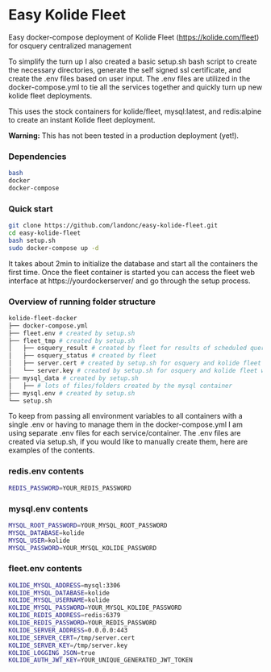 # Easy Kolide Fleet
Easy docker-compose deployment of Kolide Fleet (https://kolide.com/fleet) for osquery centralized management

To simplify the turn up I also created a basic setup.sh bash script to create the necessary directories, generate the self signed ssl certificate, and create the .env files based on user input.  The .env files are utilized in the docker-compose.yml to tie all the services together and quickly turn up new kolide fleet deployments.

This uses the stock containers for kolide/fleet, mysql:latest, and redis:alpine to create an instant Kolide fleet deployment.

**Warning:** This has not been tested in a production deployment (yet!).

### Dependencies
```bash
bash
docker
docker-compose
```

### Quick start
```bash
git clone https://github.com/landonc/easy-kolide-fleet.git
cd easy-kolide-fleet
bash setup.sh
sudo docker-compose up -d
```

It takes about 2min to initialize the database and start all the containers the first time.  Once the fleet container is started you can access the fleet web interface at https://yourdockerserver/ and go through the setup process.

### Overview of running folder structure
```bash
kolide-fleet-docker
├── docker-compose.yml
├── fleet.env # created by setup.sh
├── fleet_tmp # created by setup.sh
│   ├── osquery_result # created by fleet for results of scheduled queries, should be log forwarded
│   ├── osquery_status # created by fleet
│   ├── server.cert # created by setup.sh for osquery and kolide fleet website
│   └── server.key # created by setup.sh for osquery and kolide fleet website
├── mysql_data # created by setup.sh
│   ├── # lots of files/folders created by the mysql container
├── mysql.env # created by setup.sh
└── setup.sh
```

To keep from passing all environment variables to all containers with a single .env or having to manage them in the docker-compose.yml I am using separate .env files for each service/container.  The .env files are created via setup.sh, if you would like to manually create them, here are examples of the contents.

### redis.env contents
```bash
REDIS_PASSWORD=YOUR_REDIS_PASSWORD
```

### mysql.env contents
```bash
MYSQL_ROOT_PASSWORD=YOUR_MYSQL_ROOT_PASSWORD
MYSQL_DATABASE=kolide
MYSQL_USER=kolide
MYSQL_PASSWORD=YOUR_MYSQL_KOLIDE_PASSWORD
```

### fleet.env contents
```bash
KOLIDE_MYSQL_ADDRESS=mysql:3306
KOLIDE_MYSQL_DATABASE=kolide
KOLIDE_MYSQL_USERNAME=kolide
KOLIDE_MYSQL_PASSWORD=YOUR_MYSQL_KOLIDE_PASSWORD
KOLIDE_REDIS_ADDRESS=redis:6379
KOLIDE_REDIS_PASSWORD=YOUR_REDIS_PASSWORD
KOLIDE_SERVER_ADDRESS=0.0.0.0:443
KOLIDE_SERVER_CERT=/tmp/server.cert
KOLIDE_SERVER_KEY=/tmp/server.key
KOLIDE_LOGGING_JSON=true
KOLIDE_AUTH_JWT_KEY=YOUR_UNIQUE_GENERATED_JWT_TOKEN
```
